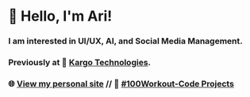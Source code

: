 # 👋 Hello, I'm Ari!

### I am interested in UI/UX, AI, and Social Media Management.
### Previously at 🚚 [Kargo Technologies](http://kargo.tech/en/).
### 🌐 [View my personal site](https://realicejoanne.github.io/) // 💯 [#100Workout-Code Projects](https://github.com/realicejoanne/realicejoanne/blob/master/100w-codes.md)
